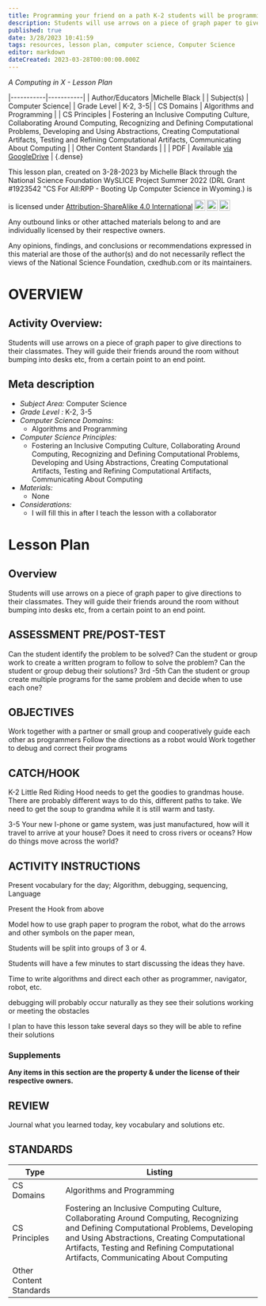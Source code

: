 ```yaml
---
title: Programming your friend on a path K-2 students will be programming Little Red Riding Hood to Grandmas House  3-5th grade students will be programming their friend to deliver their latest I-phone or game from manufacturing to delivery
description: Students will use arrows on a piece of graph paper to give directions to their classmates. They will guide their friends around the room without bumping into desks etc, from a certain point to an end point.
published: true
date: 3/28/2023 10:41:59
tags: resources, lesson plan, computer science, Computer Science 
editor: markdown
dateCreated: 2023-03-28T00:00:00.000Z
---
```

*A Computing in X - Lesson Plan*

|-----------|-----------|
| Author/Educators |Michelle Black |
| Subject(s) | Computer Science|
| Grade Level | K-2, 3-5|
| CS Domains | Algorithms and Programming |
| CS Principles | Fostering an Inclusive Computing Culture, Collaborating Around Computing, Recognizing and Defining Computational Problems, Developing and Using Abstractions, Creating Computational Artifacts, Testing and Refining Computational Artifacts, Communicating About Computing |
| Other Content Standards |  | 
| PDF | Available [via GoogleDrive](https://drive.google.com/open?id=1PZcr5DQG-r4B6-T4g_NxndclxEh0TyM2) |
{.dense}






This lesson plan, created on 3-28-2023 by Michelle Black through the National Science Foundation WySLICE Project Summer 2022 (DRL Grant #1923542 "CS For All:RPP - Booting Up Computer Science in Wyoming.) is  <p xmlns:cc="http://creativecommons.org/ns#" >  is licensed under <a href="http://creativecommons.org/licenses/by-sa/4.0/?ref=chooser-v1" target="_blank" rel="license noopener noreferrer" style="display:inline-block;">Attribution-ShareAlike 4.0 International<img style="height:22px!important;margin-left:3px;vertical-align:text-bottom;" src="https://mirrors.creativecommons.org/presskit/icons/cc.svg?ref=chooser-v1"><img style="height:22px!important;margin-left:3px;vertical-align:text-bottom;" src="https://mirrors.creativecommons.org/presskit/icons/by.svg?ref=chooser-v1"><img style="height:22px!important;margin-left:3px;vertical-align:text-bottom;" src="https://mirrors.creativecommons.org/presskit/icons/sa.svg?ref=chooser-v1"></a></p>


Any outbound links or other attached materials belong to and are individually licensed by their respective owners. 


Any opinions, findings, and conclusions or recommendations expressed in this material are those of the author(s) and do not necessarily reflect the views of the National Science Foundation, cxedhub.com or its maintainers.


# OVERVIEW
## Activity Overview:  
Students will use arrows on a piece of graph paper to give directions to their classmates. They will guide their friends around the room without bumping into desks etc, from a certain point to an end point.
## Meta description
+ *Subject Area:* Computer Science 
+ *Grade Level :* K-2, 3-5 
+ *Computer Science Domains:*
   + Algorithms and Programming
+ *Computer Science Principles:*
   + Fostering an Inclusive Computing Culture, Collaborating Around Computing, Recognizing and Defining Computational Problems, Developing and Using Abstractions, Creating Computational Artifacts, Testing and Refining Computational Artifacts, Communicating About Computing
+ *Materials:* 
   + None
+ *Considerations:*
   + I will fill this in after I teach the lesson with a collaborator


# Lesson Plan
## Overview
Students will use arrows on a piece of graph paper to give directions to their classmates. They will guide their friends around the room without bumping into desks etc, from a certain point to an end point.
## ASSESSMENT PRE/POST-TEST
Can the student identify the problem to be solved?
Can the student or group work to create a written program to follow to solve the problem?
Can the student or group debug their solutions?
3rd -5th Can the student or group create multiple programs for the same problem and decide when to use each one?
## OBJECTIVES
Work together with a partner or small group and cooperatively guide each other as programmers
Follow the directions as a robot would
Work together to debug and correct their programs


## CATCH/HOOK
K-2 Little Red Riding Hood needs to get the goodies to grandmas house. There are probably different ways to do this, different paths to take. We need to get the soup to grandma while it is still warm and tasty. 


3-5 Your new I-phone or game system,  was just manufactured, how will it travel to arrive at your house? Does it need to cross rivers or oceans? How do things move across the world?


## ACTIVITY INSTRUCTIONS
Present vocabulary for the day;  Algorithm, debugging, sequencing, Language


Present the Hook from above


Model how to use graph paper to program the robot, what do the arrows and other symbols on the paper mean,  


Students will be split into groups of 3 or 4. 


Students will have a few minutes to start discussing the ideas they have.


Time to write algorithms and direct each other as programmer, navigator, robot, etc.


debugging will probably occur naturally as they see their solutions working or meeting the obstacles


I plan to have this lesson take several days so they will be able to refine their solutions


### Supplements
**Any items in this section are the property & under the license of their respective owners.**






## REVIEW
Journal what you learned today, key vocabulary and solutions etc.
## STANDARDS        
| Type | Listing | 
|-----------|-----------|
| CS Domains  | Algorithms and Programming|
| CS Principles   | Fostering an Inclusive Computing Culture, Collaborating Around Computing, Recognizing and Defining Computational Problems, Developing and Using Abstractions, Creating Computational Artifacts, Testing and Refining Computational Artifacts, Communicating About Computing|
| Other Content Standards |   |